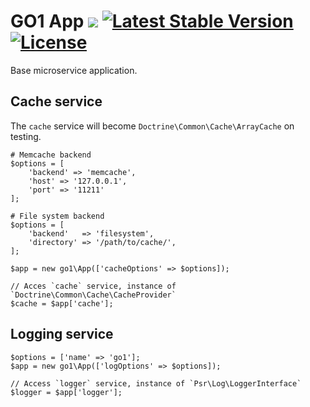 GO1 App [![](https://travis-ci.org/go1com/app.svg?branch=master)](https://travis-ci.org/go1com/app) [![Latest Stable Version](https://poser.pugx.org/go1/app/v/stable.svg)](https://packagist.org/packages/go1/app) [![License](https://poser.pugx.org/go1/app/license)](https://packagist.org/packages/go1/app)
====

Base microservice application.

## Cache service

The `cache` service will become `Doctrine\Common\Cache\ArrayCache` on testing.

```
# Memcache backend
$options = [
    'backend' => 'memcache',
    'host' => '127.0.0.1',
    'port' => '11211'
];

# File system backend
$options = [
    'backend'   => 'filesystem',
    'directory' => '/path/to/cache/',
];

$app = new go1\App(['cacheOptions' => $options]);

// Acces `cache` service, instance of `Doctrine\Common\Cache\CacheProvider`
$cache = $app['cache'];
```

## Logging service

```
$options = ['name' => 'go1'];
$app = new go1\App(['logOptions' => $options]);

// Access `logger` service, instance of `Psr\Log\LoggerInterface`
$logger = $app['logger'];
```
